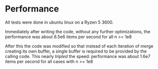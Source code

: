 # Performance
All tests were done in ubuntu linux on a Ryzen 5 3600.

Immediately after writing the code, without any further optimizations, the
performance was about 6.5e6 items per second for all n >= 1e8

After this the code was modified so that instead of each iteration of merge 
creating its own buffer, a single buffer is required to be provided by the
calling code. This nearly *tripled* the speed: performance was about 1.6e7
items per second for all cases with n >= 1e8
